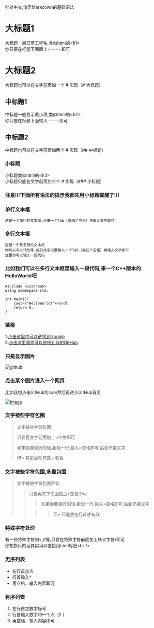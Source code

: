 针对中文,演示Markdown的基础语法

大标题1
===================================
  大标题一般显示工程名,类似html的\<h1\><br />
  你只要在标题下面跟上=====即可

# 大标题2
  大标题也可以在文字前面加一个 # 实现（# 大标题）

中标题1
-----------------------------------
  中标题一般显示重点项,类似html的\<h2\><br />
  你只要在标题下面输入------即可

## 中标题2
  中标题也可以在文字前面加两个 # 实现（## 中标题）

### 小标题
  小标题类似html的\<h3\><br />
  小标题只能在文字前面加三个 # 实现（### 小标题）

### 注意!!!下面所有语法的提示我都先用小标题提醒了!!! 

### 单行文本框
    这是一个单行的文本框,只要一个Tab（或四个空格）再输入文字即可
        
### 多行文本框  
    这是一个有多行的文本框
    你可以写入代码等,每行文字只要输入一个Tab（或四个空格）再输入文字即可
    这里你可以输入一段代码

### 比如我们可以在多行文本框里输入一段代码,来一个C++版本的HelloWorld吧
	#include <iostream>
	using namespace std;
	
	int main(){
		cout<<"HelloWorld!"<<endl;
		return 0;
	}
### 链接
1.[点击这里你可以链接到Google](http://www.google.com)<br />
2.[点击这里我你可以链接到我的GitHub](https://github.com/tangxiadi)<br />

### 只是显示图片
![github](https://avatars0.githubusercontent.com/u/9555093 "我的GitHub头像")

### 点击某个图片进入一个网页
  比如我想点击GitHub的Icon然后再进入GitHub首页

[![image](https://github.com/images/modules/dashboard/bootcamp/octocat_setup.png "GitHub")](http://www.github.com/)

### 文字被些字符包围
> 文字被些字符包围
>
> 只要再文字前面加上>空格即可
>
> 如果你要换行的话,新起一行,输入>空格即可,后面不接文字
>
> 但> 只能放在行首才有效

### 文字被些字符包围,多重包围
> 文字被些字符包围开始
>
> > 只要再文字前面加上>空格即可
>
>  > > 如果你要换行的话,新起一行,输入>空格即可,后面不接文字
>
> > > > 但> 只能放在行首才有效

### 特殊字符处理
有一些特殊字符如<,#等,只要在特殊字符前面加上转义字符\即可<br />
你想换行的话其实可以直接用html标签\<br /\>

### 无序列表

* 在行首加点
* 行首输入*
* 再空格，输入内容即可

### 有序列表
1. 在行首加数字标号
2. 行首输入数字和一个点（2.）
3. 再空格，输入内容即可

